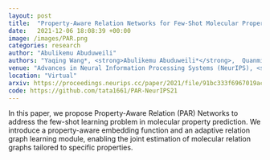 ```yaml
---
layout: post
title:  "Property-Aware Relation Networks for Few-Shot Molecular Property Prediction"
date:   2021-12-06 18:08:39 +00:00
image: /images/PAR.png
categories: research
author: "Abulikemu Abuduweili"
authors: "Yaqing Wang*, <strong>Abulikemu Abuduweili*</strong>,  Quanming Yao, Dejing Dou"
venue: "Advances in Neural Information Processing Systems (NeurIPS), <strong>[Spotlight]</strong>"
location: "Virtual"
arxiv: https://proceedings.neurips.cc/paper/2021/file/91bc333f6967019ac47b49ca0f2fa757-Paper.pdf
code: https://github.com/tata1661/PAR-NeurIPS21 
---
```



In this paper, we propose Property-Aware Relation (PAR) Networks to address the few-shot learning problem in molecular property prediction. 
We introduce a property-aware embedding function and an adaptive relation graph learning module, enabling the joint estimation of 
molecular relation graphs tailored to specific properties.
